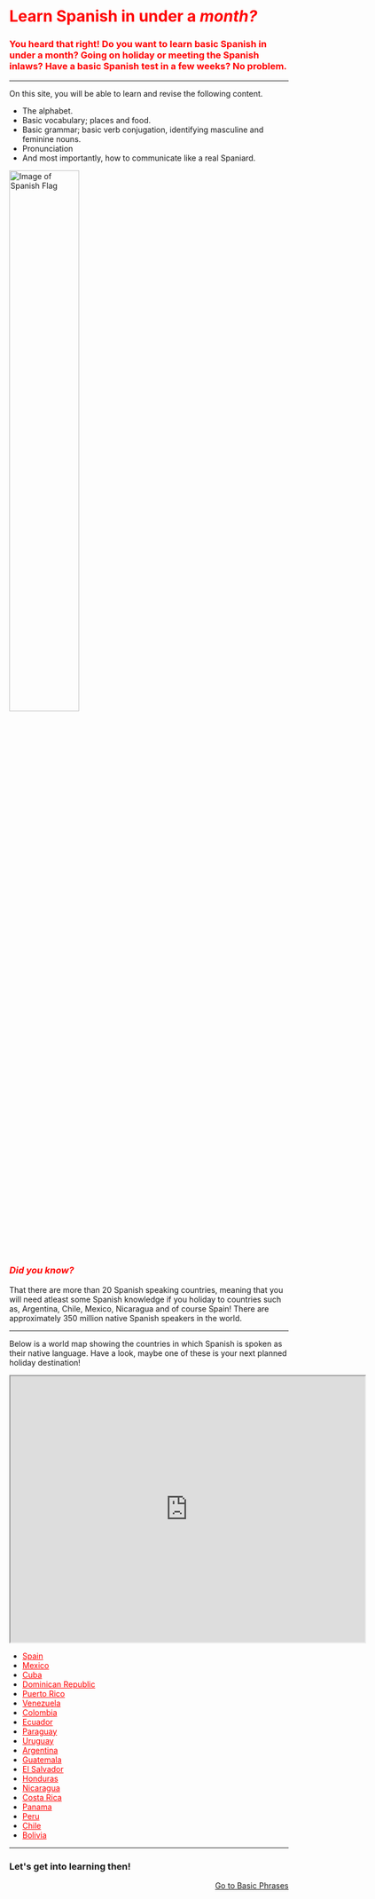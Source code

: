 <h1 style="color:red;">Learn Spanish in under a <em>month?</em></h1>
<h3 style="color:red;"> You heard that right! Do you want to learn basic Spanish in under a month? Going on holiday or meeting the Spanish inlaws? Have a basic Spanish test in a few weeks? No problem. </h3>

<hr>

<p> On this site, you will be able to learn and revise the following content. </p> 
<ul> 
  <li> The alphabet. </li>
<li> Basic vocabulary; places and food. </li>
<li> Basic grammar; basic verb conjugation, identifying masculine and feminine nouns. </li> 
<li> Pronunciation </li>
<li> And most importantly, how to communicate like a real Spaniard. </li></ul>

<img class="imgLeft" src="https://www.worldatlas.com/spanish.png" alt= "Image of Spanish Flag" width="50%"> 

<h3> <em style="color:red;"> Did you know? </em> </h3>

<p> That there are more than 20 Spanish speaking countries, meaning that you will need atleast some Spanish knowledge if you holiday to countries such as, Argentina, Chile, Mexico, Nicaragua and of course Spain! There are approximately 350 million native Spanish speakers in the world.</p>

<hr> 

<p> Below is a world map showing the countries in which Spanish is spoken as their native language. Have a look, maybe one of these is your next planned holiday destination! </p>

<iframe src="https://www.google.com/maps/d/embed?mid=1TCRxFKWh_MvFBfFMphvu6G6cd2xhLytF" width="640" height="480"></iframe>

<ul>
  <li> <a style= "color:red;" href="https://en.wikipedia.org/wiki/Spain"> Spain </a></li>
<li> <a style= "color:red;" href="https://en.wikipedia.org/wiki/Mexico"> Mexico </a></li>
<li> <a style= "color:red;" href="https://en.wikipedia.org/wiki/Cuba"> Cuba </a></li>
<li> <a style= "color:red;" href="https://en.wikipedia.org/wiki/Dominican_Republic"> Dominican Republic </a></li>
<li> <a style= "color:red;" href="https://en.wikipedia.org/wiki/Puerto_Rico"> Puerto Rico </a></li>
<li> <a style= "color:red;" href="https://en.wikipedia.org/wiki/Venezuela"> Venezuela </a></li>
<li> <a style= "color:red;" href="https://en.wikipedia.org/wiki/Colombia"> Colombia </a></li>
<li> <a style= "color:red;" href="https://en.wikipedia.org/wiki/Ecuador"> Ecuador </a></li>
<li> <a style= "color:red;" href="https://en.wikipedia.org/wiki/Paraguay"> Paraguay </a></li>
<li> <a style= "color:red;" href="https://en.wikipedia.org/wiki/Uruguay"> Uruguay </a></li>
<li> <a style= "color:red;" href="https://en.wikipedia.org/wiki/Argentina"> Argentina </a></li>
<li> <a style= "color:red;" href="https://en.wikipedia.org/wiki/Guatemala"> Guatemala </a></li>
<li> <a style= "color:red;" href="https://en.wikipedia.org/wiki/El_Salvador"> El Salvador </a></li>
<li> <a style= "color:red;" href="https://en.wikipedia.org/wiki/Honduras"> Honduras </a></li>
<li> <a style= "color:red;" href="https://en.wikipedia.org/wiki/Nicaragua"> Nicaragua </a></li>
<li> <a style= "color:red;" href="https://en.wikipedia.org/wiki/Costa_Rica"> Costa Rica </a></li>
<li> <a style= "color:red;" href="https://en.wikipedia.org/wiki/Panama"> Panama </a></li>
<li> <a style= "color:red;" href="https://en.wikipedia.org/wiki/Peru"> Peru </a></li>
<li> <a style= "color:red;" href="https://en.wikipedia.org/wiki/Chile"> Chile </a></li>
<li> <a style= "color:red;" href="https://en.wikipedia.org/wiki/Bolivia"> Bolivia </a></li> </ul>

<hr> 
<div style="clear:both;"></div>

<h3 style"color;red:"> Let's get into learning then! </h3> 

 <p>
  <a style="float:right;" href="BasicPhrases.html" class="btn2"> Go to Basic Phrases</a>
  </p> 
  <div style="clear:both;"> </div>
